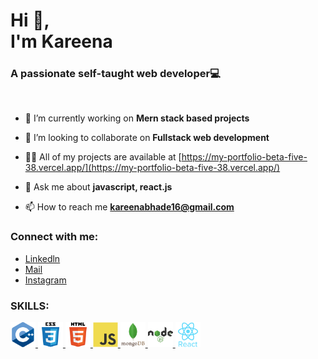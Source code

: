 <h1 align="left">Hi 👋,<br> I'm Kareena</h1>
<h3 align="left">A passionate self-taught web developer💻</h3> <br>

- 🔭 I’m currently working on **Mern stack based projects**

- 👯 I’m looking to collaborate on **Fullstack web development**

- 👨‍💻 All of my projects are available at
[https://my-portfolio-beta-five-38.vercel.app/](https://my-portfolio-beta-five-38.vercel.app/)

- 💬 Ask me about **javascript, react.js**

- 📫 How to reach me **kareenabhade16@gmail.com**

<h3 align="left">Connect with me:</h3>
<ul align="left">
  <li><a href="https://linkedin.com/in/kareenabhade" target="blank">Linkedln</a></li>
  <li><a href="mailto:kareenabhade16@gmail.com" target="blank">Mail</a></li>
  <li><a href="https://instagram.com/kareena_bhade_001" target="blank">Instagram</a></li>
</ul>

<h3 align="left">SKILLS:</h3>
<p align="left"> <a href="https://www.w3schools.com/cpp/" target="_blank" rel="noreferrer"> 
          <img
            src="https://raw.githubusercontent.com/devicons/devicon/master/icons/cplusplus/cplusplus-original.svg"
            alt="cplusplus" width="40" height="40" /> </a> <a href="https://www.w3schools.com/css/" target="_blank"
        rel="noreferrer"> 
         <img
            src="https://raw.githubusercontent.com/devicons/devicon/master/icons/css3/css3-original-wordmark.svg"
            alt="css3" width="40" height="40" /> </a> <a href="https://expressjs.com" target="_blank" rel="noreferrer"> 
        <img
            src="https://raw.githubusercontent.com/devicons/devicon/master/icons/html5/html5-original-wordmark.svg"
            alt="html5" width="40" height="40" /> </a> <a href="https://developer.mozilla.org/en-US/docs/Web/JavaScript"
        target="_blank" rel="noreferrer"> 
        <img
            src="https://raw.githubusercontent.com/devicons/devicon/master/icons/javascript/javascript-original.svg"
            alt="javascript" width="40" height="40" /> </a> <a href="https://www.mongodb.com/" target="_blank"
        rel="noreferrer"> 
        <img
            src="https://raw.githubusercontent.com/devicons/devicon/master/icons/mongodb/mongodb-original-wordmark.svg"
            alt="mongodb" width="40" height="40" /> </a> <a href="https://nodejs.org" target="_blank" rel="noreferrer">
        <img src="https://raw.githubusercontent.com/devicons/devicon/master/icons/nodejs/nodejs-original-wordmark.svg"
            alt="nodejs" width="40" height="40" /> </a> <a href="https://reactjs.org/" target="_blank" rel="noreferrer">
        <img src="https://raw.githubusercontent.com/devicons/devicon/master/icons/react/react-original-wordmark.svg"
            alt="react" width="40" height="40" /> </a> </p>
